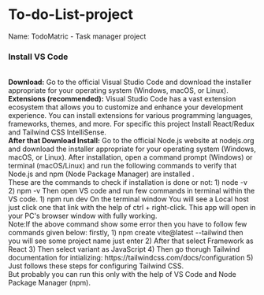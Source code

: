 # To-do-List-project
Name: TodoMatric - Task manager project
<h3>Install VS Code </h3>
<br>
<b>Download:</b> Go to the official Visual Studio Code and download the installer appropriate for your operating system (Windows, macOS, or Linux).
<br>
<b>Extensions (recommended):</b> Visual Studio Code has a vast extension ecosystem that allows you to customize and enhance your development experience. You can install extensions for various programming languages, frameworks, themes, and more. For specific this project Install React/Redux and Tailwind CSS IntelliSense.
<br>
<b>After that Download Install:</b> Go to the official Node.js website at nodejs.org and download the installer appropriate for your operating system (Windows, macOS, or Linux). After installation, open a command prompt (Windows) or terminal (macOS/Linux) and run the following commands to verify that Node.js and npm (Node Package Manager) are installed .
<br>
These are the commands to check if installation is done or not: 
1) node -v 
<br>
2) npm -v
Then open VS code and run few commands in terminal within the VS code.
1) npm run dev
On the terminal window You will see a Local host just click one that link with the help of ctrl + right-click. This app will open in your PC's browser window with fully working.
<br>
Note:If the above command show some error then you have to follow few commands given below:
firstly,
1) npm create vite@latest --tailwind
 then you will see some project name just enter
2) After that select Framework as React
3) Then select variant as JavaScript
4) Then go thorugh Tailwind documentation for intializing: https://tailwindcss.com/docs/configuration
5) Just follows these steps for configuring Tailwind CSS.
<br>
But probably you can run this only with the help of VS Code and Node Package Manager (npm).
